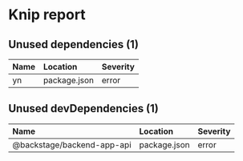 # Knip report

## Unused dependencies (1)

| Name | Location     | Severity |
| :- | :----------- | :------- |
| yn | package.json | error    |

## Unused devDependencies (1)

| Name                       | Location     | Severity |
| :------------------------- | :----------- | :------- |
| @backstage/backend-app-api | package.json | error    |

